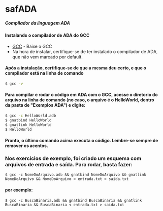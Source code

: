 # safADA
##### Compilador da linguagem ADA

#### Instalando o compilador de ADA do GCC

* [GCC] - Baixe o GCC
* Na hora de instalar, certifique-se de ter instalado o compilador de ADA, que não vem marcado por default.

[GCC]: <https://sourceforge.net/projects/tdm-gcc/files/TDM-GCC%20Installer/tdm64-gcc-5.1.0-2.exe/download>

#### Após a instalação, certifique-se de que a mesma deu certo, e que o compilador está na linha de comando

```sh
$ gcc -v
```

#### Para compilar e rodar o código em ADA com o GCC, acesse o diretorio do arquivo na linha de comando (no caso, o arquivo é o HelloWorld, dentro da pasta de "Exemplos ADA") e digite:

```sh
$ gcc -c HelloWorld.adb
$ gnatbind HelloWorld
$ gnatlink HelloWorld
$ HelloWorld
```

#### Pronto, o último comando acima executa o código. Lembre-se sempre de remover os acentos.

### Nos exercícios de exemplo, foi criado um esquema com arquivos de entrada e saída. Para rodar, basta fazer:

```
$ gcc -c NomeDoArquivo.adb && gnatbind NomeDoArquivo && gnatlink NomeDoArquivo && NomeDoArquivo < entrada.txt > saida.txt
```

#### por exemplo:

```
$ gcc -c BuscaBinaria.adb && gnatbind BuscaBinaria && gnatlink BuscaBinaria && BuscaBinaria < entrada.txt > saida.txt
```